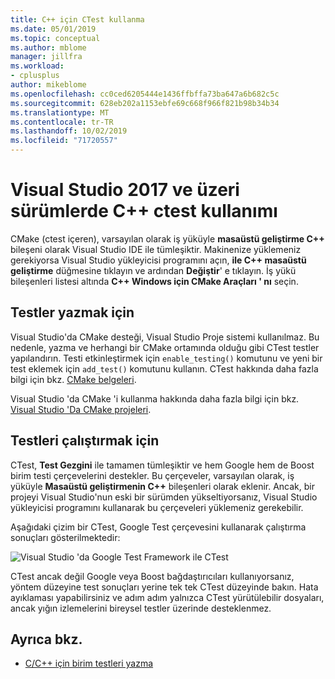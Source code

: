 ```yaml
---
title: C++ için CTest kullanma
ms.date: 05/01/2019
ms.topic: conceptual
ms.author: mblome
manager: jillfra
ms.workload:
- cplusplus
author: mikeblome
ms.openlocfilehash: cc0ced6205444e1436ffbffa73ba647a6b682c5c
ms.sourcegitcommit: 628eb202a1153ebfe69c668f966f821b98b34b34
ms.translationtype: MT
ms.contentlocale: tr-TR
ms.lasthandoff: 10/02/2019
ms.locfileid: "71720557"
---
```

# <a name="how-to-use-ctest-for-c-in-visual-studio-2017-and-later"></a>Visual Studio 2017 ve üzeri sürümlerde C++ ctest kullanımı

CMake (ctest içeren), varsayılan olarak iş yüküyle **masaüstü geliştirme C++**  bileşeni olarak Visual Studio IDE ile tümleşiktir. Makinenize yüklemeniz gerekiyorsa Visual Studio yükleyicisi programını açın, **ile C++ masaüstü geliştirme** düğmesine tıklayın ve ardından **Değiştir**' e tıklayın. İş yükü bileşenleri listesi altında  **C++ Windows için CMake Araçları ' nı** seçin.

## <a name="to-write-tests"></a>Testler yazmak için

Visual Studio'da CMake desteği, Visual Studio Proje sistemi kullanılmaz. Bu nedenle, yazma ve herhangi bir CMake ortamında olduğu gibi CTest testler yapılandırın. Testi etkinleştirmek için `enable_testing()` komutunu ve yeni bir test eklemek için `add_test()` komutunu kullanın. CTest hakkında daha fazla bilgi için bkz. [CMake belgeleri](https://gitlab.kitware.com/cmake/community/wikis/doc/ctest/Testing-With-CTest). 

Visual Studio 'da CMake 'i kullanma hakkında daha fazla bilgi için bkz. [Visual Studio 'Da CMake projeleri](/cpp/build/cmake-projects-in-visual-studio).

## <a name="to-run-tests"></a>Testleri çalıştırmak için

CTest, **Test Gezgini** ile tamamen tümleşiktir ve hem Google hem de Boost birim testi çerçevelerini destekler. Bu çerçeveler, varsayılan olarak, iş yüküyle **Masaüstü geliştirmenin C++**  bileşenleri olarak eklenir. Ancak, bir projeyi Visual Studio'nun eski bir sürümden yükseltiyorsanız, Visual Studio yükleyicisi programını kullanarak bu çerçeveleri yüklemeniz gerekebilir.

Aşağıdaki çizim bir CTest, Google Test çerçevesini kullanarak çalıştırma sonuçları gösterilmektedir:

![Visual Studio 'da Google Test Framework ile CTest](media/ctest-test-explorer.png)

CTest ancak değil Google veya Boost bağdaştırıcıları kullanıyorsanız, yöntem düzeyine test sonuçları yerine tek tek CTest düzeyinde bakın. Hata ayıklaması yapabilirsiniz ve adım adım yalnızca CTest yürütülebilir dosyaları, ancak yığın izlemelerini bireysel testler üzerinde desteklenmez.

## <a name="see-also"></a>Ayrıca bkz.

- [C/C++ için birim testleri yazma](writing-unit-tests-for-c-cpp.md)
